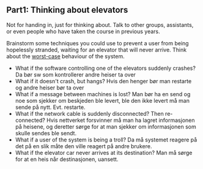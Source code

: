 Part1: Thinking about elevators
---------------------------

Not for handing in, just for thinking about. Talk to other groups, assistants, or even people who have taken the course in previous years.

Brainstorm some techniques you could use to prevent a user from being hopelessly stranded, waiting for an elevator that will never arrive. Think about the [worst-case](http://xkcd.com/748/)
 behaviour of the system.
 - What if the software controlling one of the elevators suddenly crashes?
 Da bør sw som kontrollerer andre heiser ta over
 - What if it doesn't crash, but hangs?
Hvis den henger bør man restarte og andre heiser bør ta over
 - What if a message between machines is lost?
Man bør ha en send og noe som sjekker om beskjeden ble levert, ble den ikke levert må man sende på nytt. Evt. restarte.
 - What if the network cable is suddenly disconnected? Then re-connected?
Hvis nettverket forsvinner må man ha lagret informasjonen på heisene, og deretter sørge for at man sjekker om informasjonen som skulle sendes ble sendt.
 - What if a user of the system is being a troll?
Da må systemet reagere på det på en slik måte den ville reagert på andre brukere.
 - What if the elevator car never arrives at its destination?
Man må sørge for at en heis når destinasjonen, uansett.
